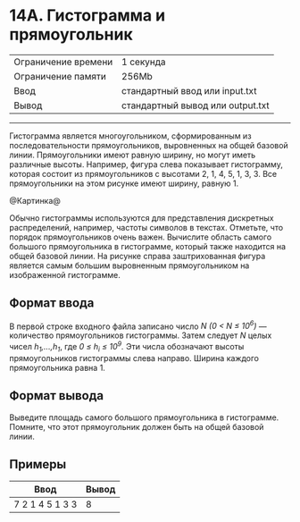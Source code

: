 # 14A. Гистограмма и прямоугольник

<table>
  <tr>
  	<td>Ограничение времени</td>
  	<td>1 секунда</td>
  </tr>
  <tr>
  	<td>Ограничение памяти</td>
  	<td>256Mb</td>
  </tr>
  <tr>
  	<td>Ввод</td>
  	<td>стандартный ввод или input.txt</td>
  </tr>
  <tr>
  	<td>Вывод</td>
  	<td>стандартный вывод или output.txt</td>
  </tr>
</table>

---
Гистограмма является многоугольником, сформированным из последовательности прямоугольников, выровненных на общей базовой линии. Прямоугольники имеют равную ширину, но могут иметь различные высоты. Например, фигура слева показывает гистограмму, которая состоит из прямоугольников с высотами 2, 1, 4, 5, 1, 3, 3. Все прямоугольники на этом рисунке имеют ширину, равную 1.

@Картинка@

Обычно гистограммы используются для представления дискретных распределений, например, частоты символов в текстах. Отметьте, что порядок прямоугольников очень важен. Вычислите область самого большого прямоугольника в гистограмме, который также находится на общей базовой линии. На рисунке справа заштрихованная фигура является самым большим выровненным прямоугольником на изображенной гистограмме.

## Формат ввода

В первой строке входного файла записано число *N (0 < N ≤ 10<sup>6</sup>)* — количество прямоугольников гистограммы. Затем следует *N* целых чисел *h<sub>1</sub>,...,h<sub>1</sub>*, где *0 ≤ h<sub>i</sub> ≤ 10<sup>9</sup>.* Эти числа обозначают высоты прямоугольников гистограммы слева направо. Ширина каждого прямоугольника равна 1.

## Формат вывода

Выведите площадь самого большого прямоугольника в гистограмме. Помните, что этот прямоугольник должен быть на общей базовой линии.

## Примеры

|Ввод|Вывод|
|---|---|
|7 2 1 4 5 1 3 3|8|
